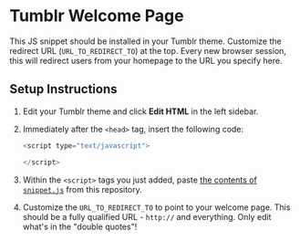 # Tumblr Welcome Page

This JS snippet should be installed in your Tumblr theme. Customize the
redirect URL (`URL_TO_REDIRECT_TO`) at the top. Every new browser session, this
will redirect users from your homepage to the URL you specify here.

## Setup Instructions

1. Edit your Tumblr theme and click **Edit HTML** in the left sidebar.

2. Immediately after the `<head>` tag, insert the following code:

	```javascript
    <script type="text/javascript">

    </script>
    ```

3. Within the `<script>` tags you just added, paste
	[the contents of `snippet.js`](https://raw.githubusercontent.com/jeffstephens/tumblr-welcome-page/master/snippet.js)
	from this repository.

4. Customize the `URL_TO_REDIRECT_TO` to point to your welcome page. This should
	be a fully qualified URL - `http://` and everything. Only edit what's in the
	"double quotes"!
